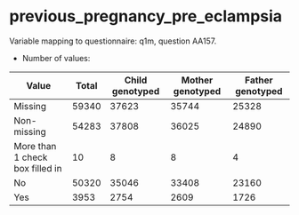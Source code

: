 # previous_pregnancy_pre_eclampsia
Variable mapping to questionnaire: q1m, question AA157.
- Number of values:

| Value | Total | Child genotyped | Mother genotyped | Father genotyped |
| ----- | ----- | --------------- | ---------------- | ---------------- |
| Missing | 59340 | 37623 | 35744 | 25328 |
| Non-missing | 54283 | 37808 | 36025 | 24890 |
| More than 1 check box filled in | 10 | 8 | 8 |4 |
| No | 50320 | 35046 | 33408 |23160 |
| Yes | 3953 | 2754 | 2609 |1726 |



